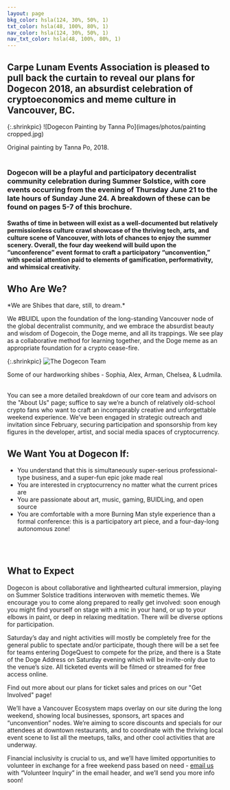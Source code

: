 ```yaml
---
layout: page
bkg_color: hsla(124, 30%, 50%, 1)
txt_color: hsla(48, 100%, 80%, 1)
nav_color: hsla(124, 30%, 50%, 1)
nav_txt_color: hsla(48, 100%, 80%, 1)
---
```


## Carpe Lunam Events Association is pleased to pull back the curtain to reveal our plans for Dogecon 2018, an absurdist celebration of cryptoeconomics and meme culture in Vancouver, BC.


{:.shrinkpic}
![Dogecon Painting by Tanna Po](images/photos/painting cropped.jpg)
  <figcaption>Original painting by Tanna Po, 2018. </figcaption>
<br>

### Dogecon will be a playful and participatory decentralist community celebration during Summer Solstice, with core events occurring from the evening of Thursday June 21 to the late hours of Sunday June 24. A breakdown of these can be found on pages 5-7 of this brochure.

#### Swaths of time in between will exist as a well-documented but relatively permissionless culture crawl showcase of the thriving tech, arts, and culture scene of Vancouver, with lots of chances to enjoy the summer scenery. Overall, the four day weekend will build upon the “unconference” event format to craft a participatory “unconvention,” with special attention paid to elements of gamification, performativity, and whimsical creativity.

<h2> Who Are We? </h2>
*We are Shibes that dare, still, to dream.*


We #BUIDL upon the foundation of the long-standing Vancouver node of the global decentralist community, and we embrace the absurdist beauty and wisdom of Dogecoin, the Doge meme, and all its trappings. We see play as a collaborative method for learning together, and the Doge meme as an appropriate foundation for a crypto cease-fire.

{:.shrinkpic}
![The Dogecon Team](/images/photos/dogeconteam.png)
  <figcaption>Some of our hardworking shibes - Sophia, Alex, Arman, Chelsea, & Ludmila. </figcaption>
<br>

You can see a more detailed breakdown of our core team and advisors on the "About Us" page; suffice to say we’re a bunch of relatively old-school crypto fans who want to craft an incomparably creative and unforgettable weekend experience. We’ve been engaged in strategic outreach and invitation since February, securing participation and sponsorship from  key figures in the developer, artist, and social media spaces of cryptocurrency.

<h2> We Want You at Dogecon If: </h2>

* You understand that this is simultaneously super-serious professional-type business, and a super-fun epic joke made real
* You are interested in cryptocurrency no matter what the current prices are
* You are passionate about art, music, gaming, BUIDLing, and open source
* You are comfortable with a more Burning Man style experience than a formal conference: this is a participatory art piece, and a four-day-long autonomous zone!
<br>
<br>

<h2> What to Expect </h2>

Dogecon is about collaborative and lighthearted cultural immersion, playing on Summer Solstice traditions interwoven with memetic themes. We encourage you to come along prepared to really get involved: soon enough you might find yourself on stage with a mic in your hand, or up to your elbows in paint, or deep in relaxing meditation. There will be diverse options for participation.

Saturday’s day and night activities will mostly be completely free for the general public to spectate and/or participate, though there will be a set fee for teams entering DogeQuest to compete for the prize, and there is a State of the Doge Address on Saturday evening which will be invite-only due to the venue’s size. All ticketed events will be filmed or streamed for free access online.

Find out more about our plans for ticket sales and prices on our "Get Involved" page!

We’ll have a Vancouver Ecosystem maps overlay on our site during the long weekend, showing local businesses, sponsors, art spaces and “unconvention” nodes. We’re aiming to score discounts and specials for our attendees at downtown restaurants, and to coordinate with the thriving local event scene to list all the meetups, talks, and other cool activities that are underway.

Financial inclusivity is crucial to us, and we’ll have limited opportunities to volunteer in exchange for a free weekend pass based on need - [email us](mailto:carpelunam@gmail.com) with “Volunteer Inquiry” in the email header, and we’ll send you more info soon!

